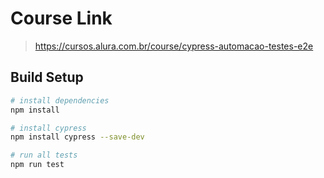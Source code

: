# Course Link

> https://cursos.alura.com.br/course/cypress-automacao-testes-e2e

## Build Setup

``` bash
# install dependencies
npm install

# install cypress
npm install cypress --save-dev

# run all tests
npm run test
```
